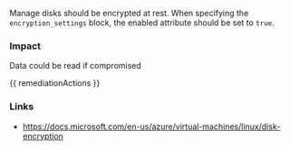 
Manage disks should be encrypted at rest. When specifying the <code>encryption_settings</code> block, the enabled attribute should be set to <code>true</code>.

### Impact
Data could be read if compromised

<!-- DO NOT CHANGE -->
{{ remediationActions }}

### Links
- https://docs.microsoft.com/en-us/azure/virtual-machines/linux/disk-encryption


